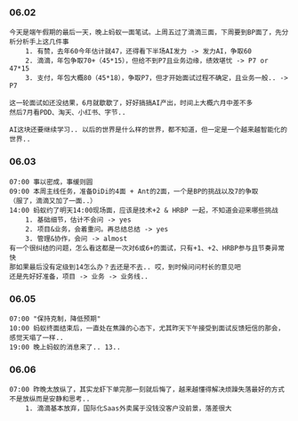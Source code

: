 ### 06.02

	今天是端午假期的最后一天，晚上蚂蚁一面笔试。上周五过了滴滴三面，下周要到BP面了，先分析分析手上这几件事
		1. 有赞，去年60今年估计就47，还得看下半场AI发力 -> 发力AI，争取60
		2. 滴滴，年包争取70+（45*15），但给不到P7且业务边缘，绩效堪忧 -> P7 or 47*15
		3. 支付，年包大概80（45*18），争取P7，但才开始面试过程不确定，且业务一般.. -> P7
	
	这一轮面试如还没结果，6月就歇歇了，好好搞搞AI产出，时间上大概六月中差不多
	然后7月看PDD、淘天、小红书、字节..
	
	AI这块还要继续学习.. 以后的世界是什么样的世界，都不知道，但一定是一个越来越智能化的世界..


### 06.03

	07:00 事以密成，事缓则圆
	09:00 本周主线任务，准备DiDi的4面 + Ant的2面，一个是BP的挑战以及7的争取
	（服了，滴滴又加了一面..）
	14:00 蚂蚁约了明天14:00现场面，应该是技术+2 & HRBP 一起，不知道会迎来哪些挑战
		1. 基础细节，估计不会问 -> yes
		2. 项目&业务，会着重问。再总结总结 -> yes
		3. 管理&协作，会问 -> almost
	有一个很纠结的问题，怎么看这都是一次对6或6+的面试，只有+1、+2、HRBP参与且节奏异常快
	那如果最后没有定级到14怎么办？去还是不去.. 哎，到时候问问村长的意见吧
	还是先好好准备，项目 -> 业务 -> 业务线..


### 06.05

	07:00 "保持克制，降低预期"
	10:00 蚂蚁终面结束后，一直处在焦躁的心态下，尤其昨天下午接受到面试反馈短信的那会，感觉天塌了一样..
	19:00 晚上蚂蚁的消息来了.. 13.. 

### 06.06

	07:00 昨晚太放纵了，其实龙虾下单完那一刻就后悔了，越来越懂得解决烦躁失落最好的方式不是放纵而是安静和思考..
		1. 滴滴基本放弃，国际化Saas外卖属于没钱没客户没前景，落差很大

